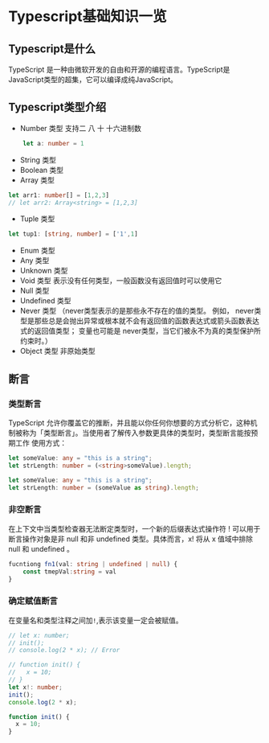 # Typescript基础知识一览
## Typescript是什么
TypeScript 是一种由微软开发的自由和开源的编程语言。TypeScript是JavaScript类型的超集，它可以编译成纯JavaScript。

## Typescript类型介绍

- Number 类型 支持二 八 十 十六进制数
```ts
    let a: number = 1
```
- String 类型
- Boolean 类型
- Array 类型
```ts
let arr1: number[] = [1,2,3]
// let arr2: Array<string> = [1,2,3]
```
- Tuple 类型
```ts
let tup1: [string, number] = ['1',1]
```
- Enum 类型
- Any 类型
- Unknown 类型 
- Void 类型 表示没有任何类型，一般函数没有返回值时可以使用它
- Null 类型
- Undefined 类型
- Never 类型 （never类型表示的是那些永不存在的值的类型。 例如， never类型是那些总是会抛出异常或根本就不会有返回值的函数表达式或箭头函数表达式的返回值类型； 变量也可能是 never类型，当它们被永不为真的类型保护所约束时。）
- Object 类型 非原始类型

## 断言
### 类型断言
TypeScript 允许你覆盖它的推断，并且能以你任何你想要的方式分析它，这种机制被称为「类型断言」。当使用者了解传入参数更具体的类型时，类型断言能按预期工作
使用方式：
```ts
let someValue: any = "this is a string";
let strLength: number = (<string>someValue).length;
```
```ts
let someValue: any = "this is a string";
let strLength: number = (someValue as string).length;
```
### 非空断言
在上下文中当类型检查器无法断定类型时，一个新的后缀表达式操作符 ! 可以用于断言操作对象是非 null 和非 undefined 类型。具体而言，x! 将从 x 值域中排除 null 和 undefined 。
```ts
fucntiong fn1(val: string | undefined | null) {
    const tmepVal:string = val
}
```

### 确定赋值断言
在变量名和类型注释之间加`!`,表示该变量一定会被赋值。
```ts
// let x: number;
// init();
// console.log(2 * x); // Error

// function init() {
//   x = 10;
// }
let x!: number;
init();
console.log(2 * x);

function init() {
  x = 10;
}
```